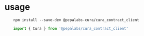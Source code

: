 # usage

```shell
    npm install --save-dev @pepalabs-cura/cura_contract_client
```

```typeScript
    import { Cura } from '@pepalabs/cura_contract_client'
```
